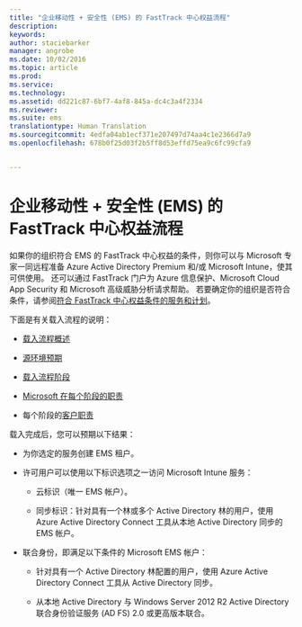 ```yaml
---
title: "企业移动性 + 安全性 (EMS) 的 FastTrack 中心权益流程"
description: 
keywords: 
author: staciebarker
manager: angrobe
ms.date: 10/02/2016
ms.topic: article
ms.prod: 
ms.service: 
ms.technology: 
ms.assetid: dd221c87-6bf7-4af8-845a-dc4c3a4f2334
ms.reviewer: 
ms.suite: ems
translationtype: Human Translation
ms.sourcegitcommit: 4edfa04ab1ecf371e207497d74aa4c1e2366d7a9
ms.openlocfilehash: 678b0f25d03f2b5ff8d53effd75ea9c6fc99cfa9


---
```


# 企业移动性 + 安全性 (EMS) 的 FastTrack 中心权益流程
如果你的组织符合 EMS 的 FastTrack 中心权益的条件，则你可以与 Microsoft 专家一同远程准备 Azure Active Directory Premium 和/或 Microsoft Intune，使其可供使用。 还可以通过 FastTrack 门户为 Azure 信息保护、Microsoft Cloud App Security 和 Microsoft 高级威胁分析请求帮助。 若要确定你的组织是否符合条件，请参阅[符合 FastTrack 中心权益条件的服务和计划](fasttrack-center-benefit-for-enterprise-mobility-suite-ems.md)。


下面是有关载入流程的说明：

-   [载入流程概述](fasttrack-center-benefit-process-for-ems-overview.md)

-   [源环境预期](fasttrack-center-benefit-process-for-ems-environment-expectations.md)

-   [载入流程阶段](fasttrack-center-benefit-process-for-ems-phases.md)

-   [Microsoft 在每个阶段的职责](fasttrack-center-benefit-process-for-ems-microsoft-responsibilities.md)

-   每个阶段的[客户职责](fasttrack-center-benefit-process-for-ems-your-responsibilities.md)

载入完成后，您可以预期以下结果：

-   为你选定的服务创建 EMS 租户。

-   许可用户可以使用以下标识选项之一访问 Microsoft Intune 服务：

    -   云标识（唯一 EMS 帐户）。

    -   同步标识：针对具有一个林或多个 Active Directory 林的用户，使用 Azure Active Directory Connect 工具从本地 Active Directory 同步的 EMS 帐户。

-   联合身份，即满足以下条件的 Microsoft EMS 帐户：

    -   针对具有一个 Active Directory 林配置的用户，使用 Azure Active Directory Connect 工具从 Active Directory 同步。

    -   从本地 Active Directory 与 Windows Server 2012 R2 Active Directory 联合身份验证服务 (AD FS) 2.0 或更高版本联合。


<!--HONumber=Oct16_HO1-->


